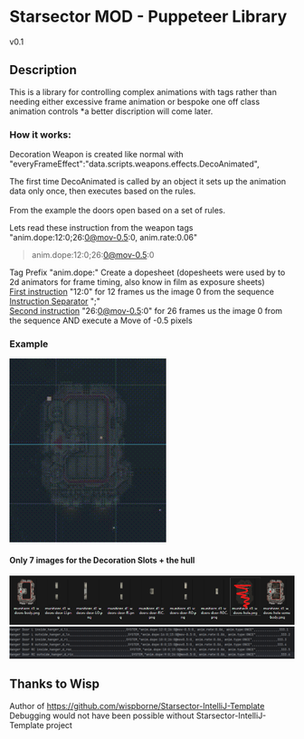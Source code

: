 # Starsector MOD - Puppeteer Library

v0.1

## Description

This is a library for controlling complex animations with tags rather than needing either excessive frame animation or bespoke one off class animation controls
*a better discription will come later.

### How it works:
Decoration Weapon is created like normal with "everyFrameEffect":"data.scripts.weapons.effects.DecoAnimated", 

The first time DecoAnimated is called by an object it sets up the animation data only once, then executes based on the rules.
<br/><br/>
From the example the doors open based on a set of rules.

Lets read these instruction from the weapon tags "anim.dope:12:0;26:0@mov-0.5:0, anim.rate:0.06"<br/>
> anim.dope:12:0;26:0@mov-0.5:0

Tag Prefix "anim.dope:" Create a dopesheet (dopesheets were used by to 2d animators for frame timing, also know in film as exposure sheets)<br/>
<ins>First instruction</ins> "12:0" for 12 frames us the image 0 from the sequence<br/>
<ins>Instruction Separator</ins> ";"<br/>
<ins>Second instruction</ins> "26:0@mov-0.5:0" for 26 frames us the image 0 from the sequence AND execute a Move of -0.5 pixels




### Example
![it worked.gif](readme_files/it%20worked.gif)
#### Only 7 images for the Decoration Slots + the hull
![src-images.png](readme_files/src-images.png)
![WeaponCSV.png](readme_files/WeaponCSV.png)


## Thanks to Wisp
Author of https://github.com/wispborne/Starsector-IntelliJ-Template
Debugging would not have been possible without Starsector-IntelliJ-Template project